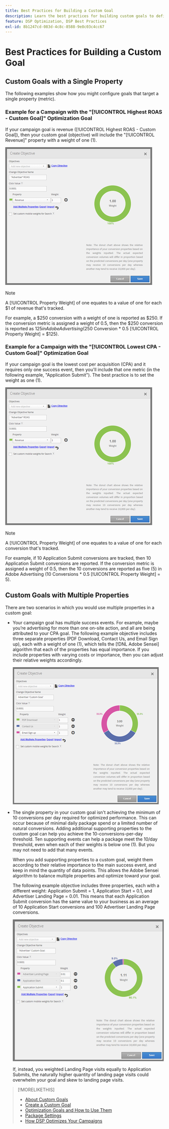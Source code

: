 ```yaml
---
title: Best Practices for Building a Custom Goal
description: Learn the best practices for building custom goals to define your success events.
feature: DSP Optimization, DSP Best Practices
exl-id: 8b1247cd-083d-4c8c-8588-9e8c03c4cc67
---
```

# Best Practices for Building a Custom Goal

## Custom Goals with a Single Property

The following examples show how you might configure goals that target a single property (metric).

### Example for a Campaign with the "[!UICONTROL Highest ROAS - Custom Goal]" Optimization Goal

If your campaign goal is revenue ([!UICONTROL Highest ROAS - Custom Goal]), then your custom goal (objective) will include the "[!UICONTROL Revenue]" property with a weight of one (1).

![example of a ROAS custom goal with a single property](/help/dsp/assets/custom-goal-roas.png)

>[!NOTE]
>
> A [!UICONTROL Property Weight] of one equates to a value of one for each $1 of revenue that's tracked.
>
> For example, a $250 conversion with a weight of one is reported as $250. If the conversion metric is assigned a weight of 0.5, then the $250 conversion is reported as $125 in Adobe Advertising ($250 Conversion * 0.5 [!UICONTROL Property Weight] = $125).

### Example for a Campaign with the "[!UICONTROL Lowest CPA - Custom Goal]" Optimization Goal

If your campaign goal is the lowest cost per acquisition (CPA) and it requires only one success event, then you'll include that one metric (in the following example, "Application Submit"). The best practice is to set the weight as one (1).

![example of a CPA custom goal with a single property](/help/dsp/assets/custom-goal-roas.png)

>[!NOTE]
>
> A [!UICONTROL Property Weight] of one equates to a value of one for each conversion that's tracked.
>
> For example, if 10 Application Submit conversions are tracked, then 10 Application Submit conversions are reported.  If the conversion metric is assigned a weight of 0.5, then the 10 conversions are reported as five (5) in Adobe Advertising (10 Conversions * 0.5 [!UICONTROL Property Weight] = 5).

## Custom Goals with Multiple Properties

There are two scenarios in which you would use multiple properties in a custom goal:

* Your campaign goal has multiple success events. For example, maybe you’re advertising for more than one on-site action, and all are being attributed to your CPA goal. The following example objective includes three separate properties (PDF Download, Contact Us, and Email Sign up), each with a weight of one (1), which tells the [!DNL Adobe Sensei] algorithm that each of the properties has equal importance. If you include properties with varying costs or importance, then you can adjust their relative weights accordingly.

   ![example of a custom goal with multiple properties](/help/dsp/assets/custom-goal-multiple-properties.png)

* The single property in your custom goal isn't achieving the minimum of 10 conversions per day required for optimized performance. This can occur because of minimal daily package spend or a limited number of natural conversions. Adding additional supporting properties to the custom goal can help you achieve the 10-conversions-per-day threshold. Ten supporting events can help a package meet the 10/day threshold, even when each of their weights is below one (1). But you may not need to add that many events.

   When you add supporting properties to a custom goal, weight them according to their relative importance to the main success event, and keep in mind the quantity of data points. This allows the Adobe Sensei algorithm to balance multiple properties and optimize toward your goal.

   The following example objective includes three properties, each with a different weight: Application Submit = 1, Application Start = 0.1, and Advertiser Landing Page = 0.01. This means that each Application Submit conversion has the same value to your business as an average of 10 Application Start conversions and 100 Advertiser Landing Page conversions.

   ![example of a custom goal with multiple properties](/help/dsp/assets/custom-goal-multiple-properties2.png)

   If, instead, you weighted Landing Page visits equally to Application Submits, the naturally higher quantity of landing page visits could overwhelm your goal and skew to landing page visits.<!--reword-->

>[!MORELIKETHIS]
>
>* [About Custom Goals](custom-goal-about.md)
>* [Create a Custom Goal](custom-goal-create.md)
>* [Optimization Goals and How to Use Them](optimization-goals.md)
>* [Package Settings](/help/dsp/campaign-management/packages/package-settings.md)
> * [How DSP Optimizes Your Campaigns](optimization-how-dsp-optimizes-campaigns.md)
